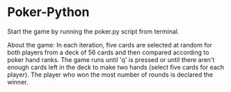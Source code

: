 # Poker-Python

Start the game by running the poker.py script from terminal.

About the game:
In each iteration, five cards are selected at random for both players from a deck of 56 cards and then compared according to poker hand ranks.
The game runs until 'q' is pressed or until there aren't enough cards left in the deck to make two hands (select five cards for each player).
The player who won the most number of rounds is declared the winner.
